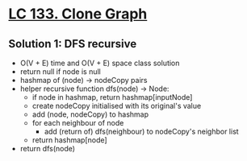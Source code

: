 # [LC 133. Clone Graph](https://leetcode.com/problems/clone-graph/)

## Solution 1: DFS recursive

- O(V + E) time and O(V + E) space class solution
- return null if node is null
- hashmap of (node) -> nodeCopy pairs
- helper recursive function dfs(node) -> Node:
  - if node in hashmap, return hashmap\[inputNode\]
  - create nodeCopy initialised with its original's value
  - add (node, nodeCopy) to hashmap
  - for each neighbour of node
    - add (return of) dfs(neighbour) to nodeCopy's neighbor list
  - return hashmap\[node\]
- return dfs(node)
